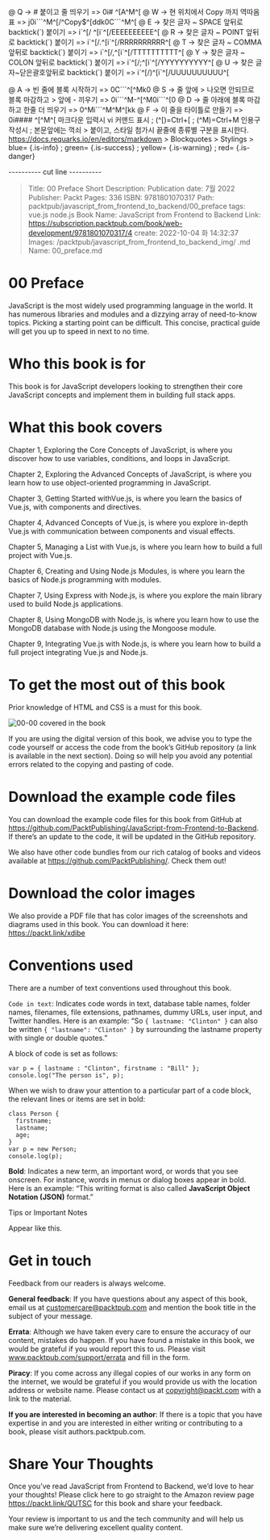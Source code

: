 
@ Q -> # 붙이고 줄 띄우기 => 0i# ^[A^M^[
@ W -> 현 위치에서 Copy 까지 역따옴표 => j0i\`\`\`^M^[/^Copy$^[ddk0C\`\`\`^M^[
@ E -> 찾은 글자 ~ SPACE 앞뒤로 backtick(\`) 붙이기 => i\`^[/ ^[i\`^[/EEEEEEEEEE^[
@ R -> 찾은 글자 ~ POINT 앞뒤로 backtick(\`) 붙이기 => i\`^[/.^[i\`^[/RRRRRRRRRR^[
@ T -> 찾은 글자 ~ COMMA 앞뒤로 backtick(\`) 붙이기 => i\`^[/,^[i\`^[/TTTTTTTTTT^[
@ Y -> 찾은 글자 ~ COLON 앞뒤로 backtick(\`) 붙이기 => i\`^[/;^[i\`^[/YYYYYYYYYY^[
@ U -> 찾은 글자~닫은괄호앞뒤로 backtick(\`) 붙이기 => i\`^[/)^[i\`^[/UUUUUUUUUU^[

@ A -> 빈 줄에 블록 시작하기 => 0C\`\`\`^[^Mk0
@ S -> 줄 앞에 > 나오면 안되므로 블록 마감하고 > 앞에 - 끼우기 => 0i\`\`\`^M-^[^M0i\`\`\`^[0
@ D -> 줄 아래에 블록 마감하고 한줄 더 띄우기 => 0^Mi\`\`\`^M^M^[kk
@ F -> 이 줄을 타이틀로 만들기 => 0i#### ^[^M^[
    마크다운 입력시 vi 커맨드 표시 ; (^[)=Ctrl+[ ; (^M)=Ctrl+M
    인용구 작성시 ; 본문앞에는 꺽쇠 > 붙이고, 스타일 첨가시 끝줄에 종류별 구분을 표시한다.
    https://docs.requarks.io/en/editors/markdown > Blockquotes > Stylings >
    blue= {.is-info} ; green= {.is-success} ; yellow= {.is-warning} ; red= {.is-danger}

---------- cut line ----------


> Title: 00 Preface
> Short Description: Publication date: 7월 2022 Publisher: Packt Pages: 336 ISBN: 9781801070317
> Path: packtpub/javascript_from_frontend_to_backend/00_preface
> tags: vue.js node.js
> Book Name: JavaScript from Frontend to Backend
> Link: https://subscription.packtpub.com/book/web-development/9781801070317/4
> create: 2022-10-04 화 14:32:37
> Images: /packtpub/javascript_from_frontend_to_backend_img/
> .md Name: 00_preface.md

# 00 Preface

JavaScript is the most widely used programming language in the world. It has numerous libraries and modules and a dizzying array of need-to-know topics. Picking a starting point can be difficult. This concise, practical guide will get you up to speed in next to no time.

# Who this book is for

This book is for JavaScript developers looking to strengthen their core JavaScript concepts and implement them in building full stack apps.

# What this book covers

Chapter 1, Exploring the Core Concepts of JavaScript, is where you discover how to use variables, conditions, and loops in JavaScript.

Chapter 2, Exploring the Advanced Concepts of JavaScript, is where you learn how to use object-oriented programming in JavaScript.

Chapter 3, Getting Started withVue.js, is where you learn the basics of Vue.js, with components and directives.

Chapter 4, Advanced Concepts of Vue.js, is where you explore in-depth Vue.js with communication between components and visual effects.

Chapter 5, Managing a List with Vue.js, is where you learn how to build a full project with Vue.js.

Chapter 6, Creating and Using Node.js Modules, is where you learn the basics of Node.js programming with modules.

Chapter 7, Using Express with Node.js, is where you explore the main library used to build Node.js applications.

Chapter 8, Using MongoDB with Node.js, is where you learn how to use the MongoDB database with Node.js using the Mongoose module.

Chapter 9, Integrating Vue.js with Node.js, is where you learn how to build a full project integrating Vue.js and Node.js.

# To get the most out of this book

Prior knowledge of HTML and CSS is a must for this book.

![ 00-00 covered in the book ]( /packtpub/javascript_from_frontend_to_backend_img/0000_covered_in_the_book.webp
)

If you are using the digital version of this book, we advise you to type the code yourself or access the code from the book’s GitHub repository (a link is available in the next section). Doing so will help you avoid any potential errors related to the copying and pasting of code.

# Download the example code files

You can download the example code files for this book from GitHub at https://github.com/PacktPublishing/JavaScript-from-Frontend-to-Backend. If there’s an update to the code, it will be updated in the GitHub repository.

We also have other code bundles from our rich catalog of books and videos available at https://github.com/PacktPublishing/. Check them out!

# Download the color images

We also provide a PDF file that has color images of the screenshots and diagrams used in this book. You can download it here: https://packt.link/xdibe

# Conventions used

There are a number of text conventions used throughout this book.

`Code in text`: Indicates code words in text, database table names, folder names, filenames, file extensions, pathnames, dummy URLs, user input, and Twitter handles. Here is an example: “So `{ lastname: "Clinton" }` can also be written `{ "lastname": "Clinton" }` by surrounding the lastname property with single or double quotes.”

A block of code is set as follows:

```
var p = { lastname : "Clinton", firstname : "Bill" };
console.log("The person is", p);
```

When we wish to draw your attention to a particular part of a code block, the relevant lines or items are set in bold:

```
class Person {
  firstname;
  lastname;
  age;
}
var p = new Person;
console.log(p);
```

**Bold**: Indicates a new term, an important word, or words that you see onscreen. For instance, words in menus or dialog boxes appear in bold. Here is an example: “This writing format is also called **JavaScript Object Notation (JSON)** format.”

Tips or Important Notes

Appear like this.

# Get in touch

Feedback from our readers is always welcome.

**General feedback**: If you have questions about any aspect of this book, email us at customercare@packtpub.com and mention the book title in the subject of your message.

**Errata**: Although we have taken every care to ensure the accuracy of our content, mistakes do happen. If you have found a mistake in this book, we would be grateful if you would report this to us. Please visit www.packtpub.com/support/errata and fill in the form.

**Piracy**: If you come across any illegal copies of our works in any form on the internet, we would be grateful if you would provide us with the location address or website name. Please contact us at copyright@packt.com with a link to the material.

**If you are interested in becoming an author**: If there is a topic that you have expertise in and you are interested in either writing or contributing to a book, please visit authors.packtpub.com.

# Share Your Thoughts

Once you’ve read JavaScript from Frontend to Backend, we’d love to hear your thoughts! Please click here to go straight to the Amazon review page https://packt.link/QUTSC for this book and share your feedback.

Your review is important to us and the tech community and will help us make sure we’re delivering excellent quality content.


